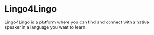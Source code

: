 # Lingo4Lingo
Lingo4Lingo is a platform where you can find and connect with a native speaker in a language you want to learn.
